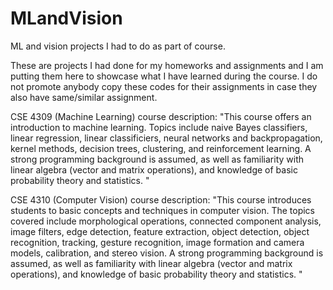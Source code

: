 # MLandVision
ML and vision projects I had to do as part of course.

These are projects I had done for my homeworks and assignments and I am putting them here to showcase what I have learned during the course. I do not promote anybody copy these codes for their assignments in case they also have same/similar assignment. 


CSE 4309 (Machine Learning)
course description: "This course offers an introduction to machine learning. Topics include naive Bayes classifiers, linear regression, linear classificiers, neural networks and backpropagation, kernel methods, decision trees, clustering, and reinforcement learning. A strong programming background is assumed, as well as familiarity with linear algebra (vector and matrix operations), and knowledge of basic probability theory and statistics. "


CSE 4310 (Computer Vision)
course description: "This course introduces students to basic concepts and techniques in computer vision. The topics covered include morphological operations, connected component analysis, image filters, edge detection, feature extraction, object detection, object recognition, tracking, gesture recognition, image formation and camera models, calibration, and stereo vision. A strong programming background is assumed, as well as familiarity with linear algebra (vector and matrix operations), and knowledge of basic probability theory and statistics. "
